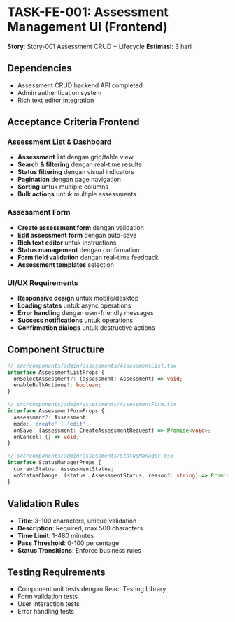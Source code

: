# TASK-FE-001: Assessment Management UI (Frontend)

**Story**: Story-001 Assessment CRUD + Lifecycle
**Estimasi**: 3 hari

## Dependencies
- Assessment CRUD backend API completed
- Admin authentication system
- Rich text editor integration

## Acceptance Criteria Frontend

### Assessment List & Dashboard
- **Assessment list** dengan grid/table view
- **Search & filtering** dengan real-time results
- **Status filtering** dengan visual indicators
- **Pagination** dengan page navigation
- **Sorting** untuk multiple columns
- **Bulk actions** untuk multiple assessments

### Assessment Form
- **Create assessment form** dengan validation
- **Edit assessment form** dengan auto-save
- **Rich text editor** untuk instructions
- **Status management** dengan confirmation
- **Form field validation** dengan real-time feedback
- **Assessment templates** selection

### UI/UX Requirements
- **Responsive design** untuk mobile/desktop
- **Loading states** untuk async operations
- **Error handling** dengan user-friendly messages
- **Success notifications** untuk operations
- **Confirmation dialogs** untuk destructive actions

## Component Structure

```typescript
// src/components/admin/assessments/AssessmentList.tsx
interface AssessmentListProps {
  onSelectAssessment?: (assessment: Assessment) => void;
  enableBulkActions?: boolean;
}

// src/components/admin/assessments/AssessmentForm.tsx
interface AssessmentFormProps {
  assessment?: Assessment;
  mode: 'create' | 'edit';
  onSave: (assessment: CreateAssessmentRequest) => Promise<void>;
  onCancel: () => void;
}

// src/components/admin/assessments/StatusManager.tsx
interface StatusManagerProps {
  currentStatus: AssessmentStatus;
  onStatusChange: (status: AssessmentStatus, reason?: string) => Promise<void>;
}
```

## Validation Rules
- **Title**: 3-100 characters, unique validation
- **Description**: Required, max 500 characters
- **Time Limit**: 1-480 minutes
- **Pass Threshold**: 0-100 percentage
- **Status Transitions**: Enforce business rules

## Testing Requirements
- Component unit tests dengan React Testing Library
- Form validation tests
- User interaction tests
- Error handling tests
